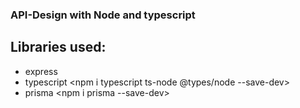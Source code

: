 ### API-Design with Node and typescript

## Libraries used:

- express <npm i express>
- typescript <npm i typescript ts-node @types/node --save-dev>
- prisma <npm i prisma --save-dev>
